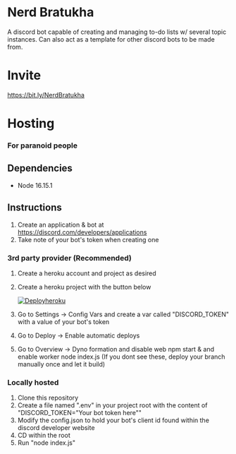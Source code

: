 # Nerd Bratukha

A discord bot capable of creating and managing to-do lists w/ several topic instances. Can also act as a template for other discord bots to be made from.

# Invite

https://bit.ly/NerdBratukha

# Hosting

### For paranoid people

## Dependencies

- Node 16.15.1

## Instructions

1. Create an application & bot at https://discord.com/developers/applications
2. Take note of your bot's token when creating one

### 3rd party provider (Recommended)

1. Create a heroku account and project as desired
2. Create a heroku project with the button below

   [![Deployheroku](https://www.herokucdn.com/deploy/button.svg)](https://heroku.com/deploy?template=https://github.com/Its-Tachanks/Nerd-Bratukha)

3. Go to Settings -> Config Vars and create a var called "DISCORD_TOKEN" with a value of your bot's token
4. Go to Deploy -> Enable automatic deploys
5. Go to Overview -> Dyno formation and disable web npm start & and enable worker node index.js (If you dont see these, deploy your branch manually once and let it build)

### Locally hosted

1. Clone this repository
2. Create a file named ".env" in your project root with the content of "DISCORD_TOKEN="Your bot token here""
3. Modify the config.json to hold your bot's client id found within the discord developer website
4. CD within the root
5. Run "node index.js"
